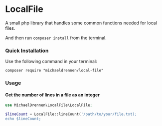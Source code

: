# LocalFile
A small php library that handles some common functions needed for local files.


And then run `composer install` from the terminal.

### Quick Installation

Use the following command in your terminal:

    composer require "michaeldrennen/local-file"
    
### Usage
    
#### Get the number of lines in a file as an integer
```php
use MichaelDrennen\LocalFile\LocalFile;

$lineCount = LocalFile::lineCount('/path/to/your/file.txt);
echo $lineCount;
```